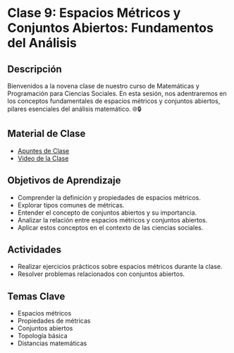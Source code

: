 # Clase 9: Espacios Métricos y Conjuntos Abiertos: Fundamentos del Análisis

## Descripción
Bienvenidos a la novena clase de nuestro curso de Matemáticas y Programación para Ciencias Sociales. En esta sesión, nos adentraremos en los conceptos fundamentales de espacios métricos y conjuntos abiertos, pilares esenciales del análisis matemático. 🌐🔒

## Material de Clase
- [Apuntes de Clase](https://miro.com/app/board/uXjVK1sWuDA=/?share_link_id=327582612949)
- [Video de la Clase](https://youtu.be/Y5t0cxNCBaM)

## Objetivos de Aprendizaje
- Comprender la definición y propiedades de espacios métricos.
- Explorar tipos comunes de métricas.
- Entender el concepto de conjuntos abiertos y su importancia.
- Analizar la relación entre espacios métricos y conjuntos abiertos.
- Aplicar estos conceptos en el contexto de las ciencias sociales.

## Actividades
- Realizar ejercicios prácticos sobre espacios métricos durante la clase.
- Resolver problemas relacionados con conjuntos abiertos.

## Temas Clave
- Espacios métricos
- Propiedades de métricas
- Conjuntos abiertos
- Topología básica
- Distancias matemáticas
